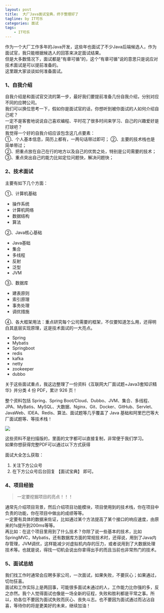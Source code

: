 ```yaml
---
layout: post
title:  大厂Java面试宝典，终于整理好了
tagline: by IT可乐
categories: 面试
tags: 
    - IT可乐
---
```



作为一个大厂工作多年的Java开发，这些年也面试了不少Java后端候选人，作为面试官，我只能根据候选人的回答来决定面试结果。  
但是大多数情况下，面试都是“有章可循”的，这个“有章可循”说的意思只是说应对技术面试是可以提前准备的。  
这里跟大家谈谈如何准备面试。
<!--more-->

### 1、自我介绍
自我介绍是和面试官交流的第一步，最好我们要提前准备几份自我介绍，分别对应不同的应聘公司。  
我们可以换位思考一下，假如你是面试官的话，你想听到被你面试的人如何介绍自己呢？  
一定不是客套地说说自己喜欢编程、平时花了很多时间来学习、自己的兴趣爱好是打球吧？  
我觉得一个好的自我介绍应该包含这几点要素：  
①、个人基本信息，简历上都有，一两句话带过即可；
②、主要的技术栈也是简单带过；  
②、把重点放在自己在行的地方以及自己的优势之处，特别是公司需要的技术；  
③、重点突出自己的能力比如定位问题快，解决问题快；

### 2、技术面试
主要有如下几个方面：  

①、计算机基础
- 操作系统
- 计算机网络
- 数据结构 
- 算法  

②、Java核心基础
- Java基础
- 集合
- 多线程
- 反射
- 泛型
- JVM  
 
③、数据库 
- 建表原则
- 索引原理
- 事务处理
- 调优措施  

④、各大框架用法：重点研究每个公司需要的框架，不仅要知道怎么用，还得明白其底层实现原理，这是技术面试的一大亮点。   
- Spring
- Mybatis
- Springboot
- redis
- kafka
- netty
- zookeeper
- dubbo

关于这些面试重点，我这边整理了一份资料《互联网大厂面试题+Java3套知识精华》并分类 4 份 PDF，累计 926 页！  

整个资料包括 Spring、Spring Boot/Cloud、Dubbo、JVM、集合、多线程、JPA、MyBatis、MySQL、大数据、Nginx、Git、Docker、GitHub、Servlet、JavaWeb、IDEA、Redis、算法、面试题等几乎覆盖了 Java 基础和阿里巴巴等大厂面试题等、等技术栈！

![](http://www.javanorth.cn/assets/images/2021/itcore/面试宝典.jpg)   

这些资料不是扫描版的，里面的文字都可以直接复制，非常便于我们学习。  
如果你想获得完整PDF可以通过以下方式获得

面试大全怎么获取：
1. 关注下方公众号
2. 在下方公众号后台回复 【面试宝典】 即可。 

### 4、项目经验
> 一定要挖掘项目的亮点！！！

通常先介绍项目背景，然后介绍项目功能模块，项目使用到的技术栈，你在项目中负责的功能，你在项目中做出的成绩等等。  
一定要有具体的数据来佐证，比如通过某个方法提高了某个接口的响应速度，由原来的1s提升到200ms等等。  
再比如：在这个项目里用到了什么技术？你除了说一些基本的技术，比如SpringMVC，Mybatis，还有数据库方面的常规技术时，还得说，用到了Java内存管理，JVM调优，这样能减少对虚拟机内存的压力，或者说用到了大数据处理技术等。也就是说，得找一切机会说出你拿得出手的而且当前也非常热门的技术。


### 5、面试总结
我们找工作时通常会应聘多家公司，一次面试，如果失败，不要灰心；如果通过，切勿狂喜。  
面试和工作实际上是两回事，可能很多面试未通过的人，工作能力比你强的多，反之亦然。我个人觉得面试也像是一场全新的征程，失败和胜利都是平常之事。所以，劝各位不要因为面试失败而灰心、丧失斗志。也不要因为面试通过而沾沾自喜，等待你的将是更美好的未来，继续加油！
